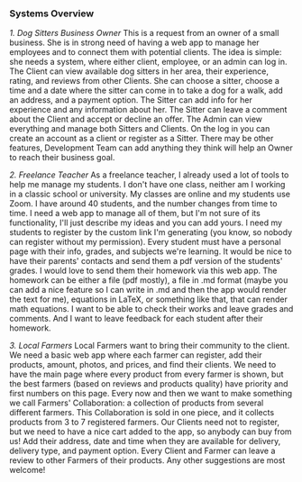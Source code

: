 ### Systems Overview

*1. Dog Sitters Business Owner*
This is a request from an owner of a small business. She is in strong need of having a web app to manage her employees and to connect them with potential clients.
The idea is simple: she needs a system, where either client, employee, or an admin can log in. The Client can view available dog sitters in her area, their experience, rating, and reviews from other Clients. She can choose a sitter, choose a time and a date where the sitter can come in to take a dog for a walk, add an address, and a payment option.
The Sitter can add info for her experience and any information about her. The Sitter can leave a comment about the Client and accept or decline an offer.
The Admin can view everything and manage both Sitters and Clients.
On the log in you can create an account as a client or register as a Sitter.
There may be other features, Development Team can add anything they think will help an Owner to reach their business goal.

*2. Freelance Teacher*
As a freelance teacher, I already used a lot of tools to help me manage my students. I don't have one class, neither am I working in a classic school or university. My classes are online and my students use Zoom.
I have around 40 students, and the number changes from time to time. I need a web app to manage all of them, but I'm not sure of its functionality, I'll just describe my ideas and you can add yours. I need my students to register by the custom link I'm generating (you know, so nobody can register without my permission). Every student must have a personal page with their info, grades, and subjects we're learning. It would be nice to have their parents' contacts and send them a pdf version of the students' grades. 
I would love to send them their homework via this web app. The homework can be either a file (pdf mostly), a file in .md format (maybe you can add a nice feature so I can write in .md and then the app would render the text for me), equations in LaTeX, or something like that, that can render math equations. I want to be able to check their works and leave grades and comments. And I want to leave feedback for each student after their homework.

*3. Local Farmers*
Local Farmers want to bring their community to the client. 
We need a basic web app where each farmer can register, add their products, amount, photos, and prices, and find their clients.
We need to have the main page where every product from every farmer is shown, but the best farmers (based on reviews and products quality) have priority and first numbers on this page. 
Every now and then we want to make something we call Farmers' Collaboration: a collection of products from several different farmers. This Collaboration is sold in one piece, and it collects products from 3 to 7 registered farmers.
Our Clients need not to register, but we need to have a nice cart added to the app, so anybody can buy from us! Add their address, date and time when they are available for delivery, delivery type, and payment option.
Every Client and Farmer can leave a review to other Farmers of their products.
Any other suggestions are most welcome!
